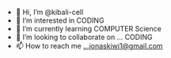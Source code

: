 - 👋 Hi, I’m @kibali-cell
- 👀 I’m interested in CODING
- 🌱 I’m currently learning   COMPUTER Science
- 💞️ I’m looking to collaborate on ... CODING
- 📫 How to reach me ...jonaskiwi1@gmail.com

<!---
kibali-cell/kibali-cell is a ✨ special ✨ repository because its `README.md` (this file) appears on your GitHub profile.
You can click the Preview link to take a look at your changes.
--->
